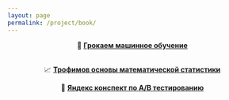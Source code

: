 ```yaml
---
layout: page
permalink: /project/book/
---
```


<div style="text-align: center;">

🧠 <strong><a href="{{ site.baseurl }}/public/books/grokaem_ml.pdf">Грокаем машинное обучение</a></strong><br><br>

📈 <strong><a href="{{ site.baseurl }}/public/books/trofimov_matstat.pdf">Трофимов основы математической статистики</a></strong>

🎯 <strong><a href="{{ site.baseurl }}/public/books/yandex_ab.pdf">Яндекс конспект по A/B тестированию</a></strong>

</div>